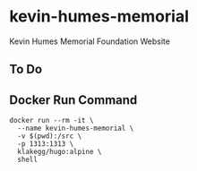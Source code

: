 # kevin-humes-memorial
Kevin Humes Memorial Foundation Website


## To Do


## Docker Run Command

```
docker run --rm -it \
  --name kevin-humes-memorial \
  -v $(pwd):/src \
  -p 1313:1313 \
  klakegg/hugo:alpine \
  shell
  ```

